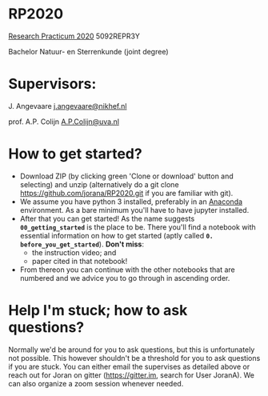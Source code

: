 # RP2020
[Research Practicum 2020](https://datanose.nl/#course[77189]) 5092REPR3Y

Bachelor Natuur- en Sterrenkunde (joint degree)

# Supervisors:
J. Angevaare <j.angevaare@nikhef.nl>

prof. A.P. Colijn <A.P.Colijn@uva.nl>

# How to get started?
  - Download ZIP (by clicking green 'Clone or download' button and selecting) and unzip (alternatively do a git clone <https://github.com/jorana/RP2020.git> if you are familiar with git).
  - We assume you have python 3 installed, preferably in an [Anaconda](https://anaconda.org/) environment. As a bare minimum you'll have to have jupyter installed.
  - After that you can get started! As the name suggests **``00_getting_started``** is the place to be. There you'll find a notebook with essential information on how to get started (aptly called **`0. before_you_get_started`**). **Don't miss**:
    - the instruction video; and 
    - paper cited in that notebook!
  - From thereon you can continue with the other notebooks that are numbered and we advice you to go through in ascending order.

# Help I'm stuck; how to ask questions?
Normally we'd be around for you to ask questions, but this is unfortunately not possible. This however shouldn't be a threshold for you to ask questions if you are stuck. You can either email the supervises as detailed above or reach out for Joran on gitter (https://gitter.im, search for User JoranA). We can also organize a zoom session whenever needed.
